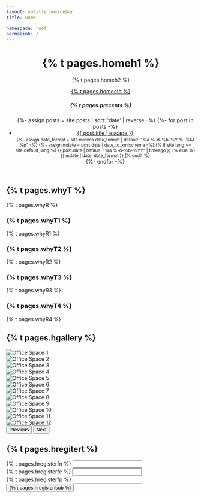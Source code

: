 ```yaml
---
layout: notitle_nosidebar
title: Home

namespace: root
permalink: /
---
```

<!-- Header Section -->
<header class="landing">
    <div class="overlay">
        <div class="px-2">
            <div class="row">
                <!-- Lienzo -->
                <div class="col-md-8">
                    <h1 class="display-4">
                    {% t pages.homeh1 %}
                    </h1>
                    <p class="lead">{% t pages.homeh2 %}</p>
                    <a href="#register" class="btn btn-primary btn-lg cta-button">
                    {% t pages.homecta %}
                    </a>
                </div>
                <!-- Sidebar (List of Posts) -->
                <div class="col-md-4">
                    <div class="sidebar">
                        <h5>{% t pages.precents %}</h5>
                        <ul class="list-group">
                        {%- assign posts = site.posts | sort: 'date' | reverse -%}
                        {%- for post in posts -%}
                        <li class="list-group-item">
                            <a href="{{ site.baseurl }}{{ post.url }}">
                            {{ post.title | escape }}
                            </a>
                            <br>
                            <small class="text-secondary">
                            {%- assign date_format = site.minima.date_format | default: "%a %-d-%b-%Y %I:%M %p" -%}
                            {%- assign mdate = post.date | date_to_xmlschema -%}
                            {% if site.lang == site.default_lang %}
                            {{ post.date |  default: "%a %-d-%b-%YY" | timeago }}
                            {% else %}
                             {{ mdate | date: date_format }}
                            {% endif %}
                            </small>
                        </li>
                        {%- endfor -%}
                        </ul>
                    </div>
                </div>
            </div>
        </div>
    </div>
</header>

<!-- features Section -->
<section id="features" class="py-5">
    <div class="container text-center">
        <h2>{% t pages.whyT %}</h2>
        <p class="lead pb-3">
            {% t pages.whyR %}
        </p>
        <div class="features-grid">
            <div class="feature-item">
                <h3>{% t pages.whyT1 %}</h3>
                <p>{% t pages.whyR1 %}</p>
            </div>
            <div class="feature-item">
                <h3>{% t pages.whyT2 %}</h3>
                <p>{% t pages.whyR2 %}</p>
            </div>
            <div class="feature-item">
                <h3>{% t pages.whyT3 %}</h3>
                <p>{% t pages.whyR3 %}.</p>
            </div>
            <div class="feature-item">
                <h3>{% t pages.whyT4 %}</h3>
                <p>{% t pages.whyR4 %}</p>
            </div>
        </div>
    </div>
</section>
<!-- Gallery Section -->
<section id="gallery" class="py-5 bg-light">
    <div class="container">
        <h2 class="text-center">{% t pages.hgallery %}</h2>
        <!-- Carousel Wrapper -->
        <div id="galleryCarousel" class="carousel slide" data-bs-ride="carousel">
            <div class="carousel-inner">
                <!-- Carousel Items (3 images per slide) -->
                <div class="carousel-item active">
                    <div class="row">
                        <div class="col-md-4">
                            <div class="img-container mb-2">
                                <img src="/assets/gallery/gallery1.jpg" class="d-block w-100 img-thumbnail gallery-img" alt="Office Space 1">
                            </div>
                        </div>
                        <div class="col-md-4">
                            <div class="img-container mb-2">
                                <img src="/assets/gallery/gallery2.jpg" class="d-block w-100 img-thumbnail gallery-img" alt="Office Space 2">
                            </div>
                        </div>
                        <div class="col-md-4">
                            <div class="img-container mb-2">
                                <img src="/assets/gallery/gallery3.jpg" class="d-block w-100 img-thumbnail gallery-img" alt="Office Space 3">
                            </div>
                        </div>
                    </div>
                </div>
                <div class="carousel-item">
                    <div class="row">
                        <div class="col-md-4">
                            <div class="img-container mb-2">
                                <img src="/assets/gallery/gallery4.jpg" class="d-block w-100 img-thumbnail gallery-img" alt="Office Space 4">
                            </div>
                        </div>
                        <div class="col-md-4">
                            <div class="img-container mb-2">
                                <img src="/assets/gallery/gallery5.jpg" class="d-block w-100 img-thumbnail gallery-img" alt="Office Space 5">
                            </div>
                        </div>
                        <div class="col-md-4">
                            <div class="img-container mb-2">
                                <img src="/assets/gallery/gallery6.jpg" class="d-block w-100 img-thumbnail gallery-img" alt="Office Space 6">
                            </div>
                        </div>
                    </div>
                </div>
                <div class="carousel-item">
                    <div class="row">
                        <div class="col-md-4">
                            <div class="img-container mb-2">
                                <img src="/assets/gallery/gallery7.jpg" class="d-block w-100 img-thumbnail gallery-img" alt="Office Space 7">
                            </div>
                        </div>
                        <div class="col-md-4">
                            <div class="img-container mb-2">
                                <img src="/assets/gallery/gallery8.jpg" class="d-block w-100 img-thumbnail gallery-img" alt="Office Space 8">
                            </div>
                        </div>
                        <div class="col-md-4">
                            <div class="img-container mb-2">
                                <img src="/assets/gallery/gallery9.jpg" class="d-block w-100 img-thumbnail gallery-img" alt="Office Space 9">
                            </div>
                        </div>
                    </div>
                </div>
                <div class="carousel-item">
                    <div class="row">
                        <div class="col-md-4">
                            <div class="img-container mb-2">
                                <img src="/assets/gallery/gallery10.jpg" class="d-block w-100 img-thumbnail gallery-img" alt="Office Space 10">
                            </div>
                        </div>
                        <div class="col-md-4">
                            <div class="img-container mb-2">
                                <img src="/assets/gallery/gallery11.jpg" class="d-block w-100 img-thumbnail gallery-img" alt="Office Space 11">
                            </div>
                        </div>
                        <div class="col-md-4">
                            <div class="img-container mb-2">
                                <img src="/assets/gallery/gallery12.jpg" class="d-block w-100 img-thumbnail gallery-img" alt="Office Space 12">
                            </div>
                        </div>
                    </div>
                </div>
            </div>
            <!-- Carousel Controls -->
            <button class="carousel-control-prev" type="button" data-bs-target="#galleryCarousel" data-bs-slide="prev">
                <span class="carousel-control-prev-icon" aria-hidden="true"></span>
                <span class="visually-hidden">Previous</span>
            </button>
            <button class="carousel-control-next" type="button" data-bs-target="#galleryCarousel" data-bs-slide="next">
                <span class="carousel-control-next-icon" aria-hidden="true"></span>
                <span class="visually-hidden">Next</span>
            </button>
        </div>
    </div>
</section>

<!-- Registration Section -->
<section id="register" class="py-5">
    <div class="container">
        <h2 class="text-center">{% t pages.hregitert %}</h2>
        <form id="registerForm" class="col-md-6 mx-auto">
            <div class="mb-3">
                <label for="name" class="form-label">{% t pages.hregisterfn %}</label>
                <input type="text" class="form-control" id="name" required>
            </div>
            <div class="mb-3">
                <label for="email" class="form-label">{% t pages.hregisterfe %}</label>
                <input type="email" class="form-control" id="email" required>
            </div>
            <div class="mb-3">
                <label for="phone" class="form-label">{% t pages.hregisterfp %}</label>
                <input type="tel" class="form-control" id="phone" required>
            </div>
            <button type="submit" id="submit-register" class="btn btn-primary w-100">{% t pages.hregisterfsub %}</button>
        </form>
    </div>
</section>
